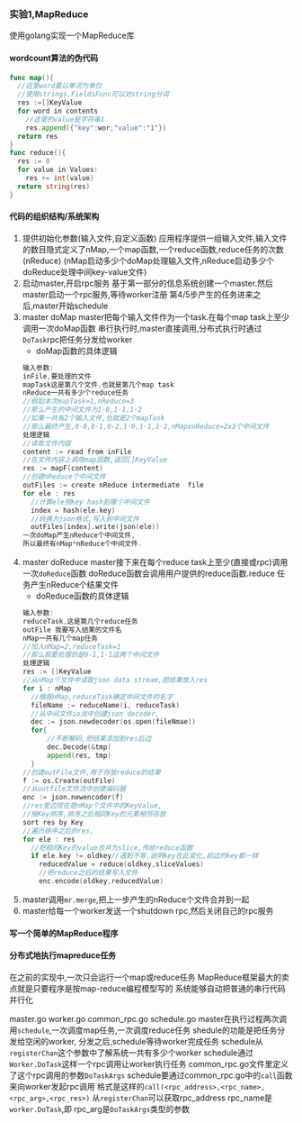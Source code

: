 

### 实验1,MapReduce
使用golang实现一个MapReduce库



#### wordcount算法的伪代码
```go
func map(){
  //这里word要以单词为单位
  //使用strings.FieldsFunc可以对string分词
  res :=[]KeyValue
  for word in contents
    //这里的value是字符串1
    res.append({"key":wor,"value":"1"})
  return res
}
func reduce(){
  res := 0
  for value in Values:
    res += int(value)
  return string(res)
}
```

#### 代码的组织结构/系统架构

1. 提供初始化参数(输入文件,自定义函数)
应用程序提供一组输入文件,输入文件的数目隐式定义了nMap,一个map函数,一个reduce函数,reduce任务的次数(nReduce)
(nMap启动多少个doMap处理输入文件,nReduce启动多少个doReduce处理中间key-value文件)
2. 启动master,开启rpc服务
基于第一部分的信息系统创建一个master.然后master启动一个rpc服务,等待worker注册
第4/5步产生的任务进来之后,master开始schedule
3. master doMap
master把每个输入文件作为一个task.在每个map task上至少调用一次doMap函数
串行执行时,master直接调用,分布式执行时通过`DoTask`rpc把任务分发给worker
    - doMap函数的具体逻辑
    ```go
    输入参数:
    inFile,要处理的文件
    mapTask这是第几个文件,也就是第几个map task
    nReduce一共有多少个reduce任务
    //假如本次mapTask=1,nReduce=3
    //那么产生的中间文件为1-0,1-1,1-2
    //如果一共有2个输入文件,也就是2个mapTask
    //那么最终产生,0-0,0-1,0-2,1-0,1-1,1-2,nMapxnReduce=2x3个中间文件
    处理逻辑
    //读取文件内容
    content := read from inFile
    //在文件内容上调用map函数,返回[]KeyValue
    res := mapF(content)
    //创建nReduce个中间文件
    outFiles := create nReduce intermediate  file
    for ele : res
      //计算ele按key hash到哪个中间文件
      index = hash(ele.key)
      //转换为json格式,写入到中间文件
      outFiles[index].write(json(ele))        
    一次doMap产生nReduce个中间文件,    
    所以最终有nMap*nReduce个中间文件.
    ```    
4. master doReduce
master接下来在每个reduce task上至少(直接或rpc)调用一次`doReduce`函数
doReduce函数会调用用户提供的reduce函数.reduce 任务产生nReduce个结果文件
    - doReduce函数的具体逻辑
    ```go
    输入参数:
    reduceTask,这是第几个reduce任务    	
	outFile 我要写入结果的文件名
	nMap一共有几个map任务
    //加入nMap=2,reduceTask=1
    //那么我要处理的是0-1,1-1这两个中间文件
    处理逻辑
    res := []KeyValue
    //从nMap个文件中读取json data stream,把结果放入res
    for i : nMap
      //根据nMap,reduceTask确定中间文件的名字
      fileName := reduceName(i, reduceTask)
      //从中间文件io流中创建json decoder,
      dec := json.newdecoder(os.open(fileNmae))
      for{
          //不断解码,把结果添加到res后边
          dec.Decode(&tmp)
          append(res, tmp)
      }
    //创建outFile文件,用于存放reduce的结果
    f := os.Create(outFile)
    //从outfile文件流中创建编码器
    enc := json.newencoder(f)
    //res里边现在是nMap个文件中的KeyValue,
    //按Key排序,排序之后相同Key的元素相邻存放
    sort res by Key
    //遍历排序之后的res,
    for ele : res
      //把相同Key的value合并为slice,传给reduce函数
      if ele.key != oldkey//遇到不等,说明key在此变化,前边的key都一样
        reducedValue = reduce(oldkey,sliceValues)
        //把reduce之后的结果写入文件
        enc.encode(oldkey,reducedValue)
    ```
5. master调用`mr.merge`,把上一步产生的nReduce个文件合并到一起
6. master给每一个worker发送一个shutdown rpc,然后关闭自己的rpc服务




#### 写一个简单的MapReduce程序
#### 分布式地执行mapreduce任务
在之前的实现中,一次只会运行一个map或reduce任务
MapReduce框架最大的卖点就是只要程序是按map-reduce编程模型写的
系统能够自动把普通的串行代码并行化

master.go
worker.go
common_rpc.go
schedule.go
master在执行过程两次调用`schedule`,一次调度map任务,一次调度reduce任务
shedule的功能是把任务分发给空闲的worker,
分发之后,schedule等待worker完成任务
schedule从`registerChan`这个参数中了解系统一共有多少个worker
schedule通过`Worker.DoTask`这样一个rpc调用让worker执行任务
common_rpc.go文件里定义了这个rpc调用的参数`DoTaskArgs`
schedule要通过common_rpc.go中的`call`函数来向worker发起rpc调用
格式是这样的`call(<rpc_address>,<rpc_name>,<rpc_arg>,<rpc_res>)`
从`registerChan`可以获取rpc_address
rpc_name是`worker.DoTask`,即
rpc_arg是`DoTaskArgs`类型的参数






